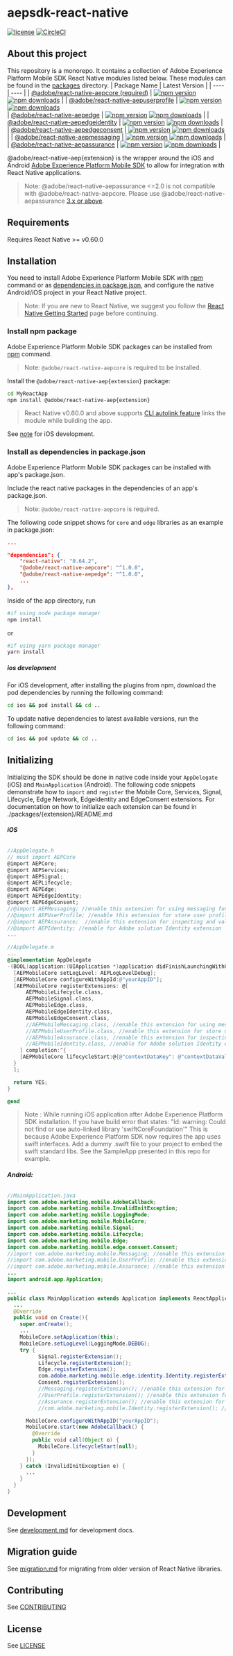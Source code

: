 # aepsdk-react-native

[![license](https://img.shields.io/npm/l/@adobe/react-native-aepcore.svg)](./LICENSE)
[![CircleCI](https://circleci.com/gh/adobe/aepsdk-react-native/tree/main.svg?style=svg)](https://circleci.com/gh/adobe/aepsdk-react-native/tree/main)

## About this project

This repository is a monorepo. It contains a collection of Adobe Experience Platform Mobile SDK React Native modules listed below. These modules can be found in the [packages](./packages) directory.
| Package Name | Latest Version |
| ---- | ---- |
|  [@adobe/react-native-aepcore (required)](./packages/core)    |   [![npm version](https://badge.fury.io/js/%40adobe%2Freact-native-aepcore.svg)](https://www.npmjs.com/package/@adobe/react-native-aepcore) [![npm downloads](https://img.shields.io/npm/dm/@adobe/react-native-aepcore)](https://www.npmjs.com/package/@adobe/react-native-aepcore) |
|  [@adobe/react-native-aepuserprofile](./packages/userprofile)    |   [![npm version](https://badge.fury.io/js/%40adobe%2Freact-native-aepuserprofile.svg)](https://www.npmjs.com/package/@adobe/react-native-aepuserprofile) [![npm downloads](https://img.shields.io/npm/dm/@adobe/react-native-aepuserprofile)](https://www.npmjs.com/package/@adobe/react-native-aepuserprofile)   
|  [@adobe/react-native-aepedge](./packages/edge)    |   [![npm version](https://badge.fury.io/js/%40adobe%2Freact-native-aepedge.svg)](https://www.npmjs.com/package/@adobe/react-native-aepedge) [![npm downloads](https://img.shields.io/npm/dm/@adobe/react-native-aepedge)](https://www.npmjs.com/package/@adobe/react-native-aepedge) |
|  [@adobe/react-native-aepedgeidentity](./packages/edgeidentity)    |   [![npm version](https://badge.fury.io/js/%40adobe%2Freact-native-aepedgeidentity.svg)](https://www.npmjs.com/package/@adobe/react-native-aepedgeidentity) [![npm downloads](https://img.shields.io/npm/dm/@adobe/react-native-aepedgeidentity)](https://www.npmjs.com/package/@adobe/react-native-aepedgeidentity) |
|  [@adobe/react-native-aepedgeconsent](./packages/edgeconsent)    |   [![npm version](https://badge.fury.io/js/%40adobe%2Freact-native-aepedgeconsent.svg)](https://www.npmjs.com/package/@adobe/react-native-aepedgeconsent) [![npm downloads](https://img.shields.io/npm/dm/@adobe/react-native-aepedgeconsent)](https://www.npmjs.com/package/@adobe/react-native-aepedgeconsent) |
|  [@adobe/react-native-aepmessaging](./packages/messaging)  |  [![npm version](https://badge.fury.io/js/%40adobe%2Freact-native-aepmessaging.svg)](https://www.npmjs.com/package/@adobe/react-native-aepmessaging) [![npm downloads](https://img.shields.io/npm/dm/@adobe/react-native-aepmessaging)](https://www.npmjs.com/package/@adobe/react-native-aepmessaging)  |
|  [@adobe/react-native-aepassurance](./packages/assurance)    |  [![npm version](https://badge.fury.io/js/%40adobe%2Freact-native-aepassurance.svg)](https://www.npmjs.com/package/@adobe/react-native-aepassurance) [![npm downloads](https://img.shields.io/npm/dm/@adobe/react-native-aepassurance)](https://www.npmjs.com/package/@adobe/react-native-aepassurance)  |

@adobe/react-native-aep{extension} is the wrapper around the iOS and Android [Adobe Experience Platform Mobile SDK](https://aep-sdks.gitbook.io/docs/) to allow for integration with React Native applications.

> Note: @adobe/react-native-aepassurance <=2.0 is not compatible with  @adobe/react-native-aepcore. Please use @adobe/react-native-aepassurance [3.x or above](./packages/assurance#install-npm-package).

## Requirements

Requires React Native >= v0.60.0

## Installation

You need to install Adobe Experience Platform Mobile SDK with [npm](#install-npm-package) command or as [dependencies in package.json](#install-as-dependencies-in-packagejson), and configure the native Android/iOS project in your React Native project.

> Note: If you are new to React Native, we suggest you follow the [React Native Getting Started](<https://reactnative.dev>) page before continuing.

### Install npm package
Adobe Experience Platform Mobile SDK packages can be installed from [npm](https://www.npmjs.com/) command.

> Note: `@adobe/react-native-aepcore` is required to be installed.

Install the `@adobe/react-native-aep{extension}` package:

```bash
cd MyReactApp
npm install @adobe/react-native-aep{extension}
```
> React Native v0.60.0 and above supports [CLI autolink feature](https://github.com/react-native-community/cli/blob/master/docs/autolinking.md) links the module while building the app.

See [note](#ios-development) for iOS development.

### Install as dependencies in package.json
Adobe Experience Platform Mobile SDK packages can be installed with app's package.json.

Include the react native packages in the dependencies of an app's package.json.
> Note: `@adobe/react-native-aepcore` is required.

The following code snippet shows for `core` and `edge` libraries as an example in package.json:

```json
...

"dependencies": {
    "react-native": "0.64.2",
    "@adobe/react-native-aepcore": "^1.0.0",
    "@adobe/react-native-aepedge": "^1.0.0",
    ...
},

```
Inside of the app directory, run

```bash
#if using node package manager
npm install
```
or
```bash
#if using yarn package manager
yarn install
```

##### ios development
For iOS development, after installing the plugins from npm, download the pod dependencies by running the following command:
```bash
cd ios && pod install && cd ..
```

To update native dependencies to latest available versions, run the following command:
```bash
cd ios && pod update && cd ..
```
## Initializing

Initializing the SDK should be done in native code inside your `AppDelegate` (iOS) and `MainApplication` (Android). The following code snippets demonstrate how to `import` and `register` the Mobile Core, Services, Signal, Lifecycle, Edge Network, EdgeIdentity and EdgeConsent extensions. For documentation on how to initialize each extension can be found in ./packages/{extension}/README.md

###### **iOS**
```objective-c
//AppDelegate.h
// must import AEPCore
@import AEPCore;
@import AEPServices;
@import AEPSignal;
@import AEPLifecycle;
@import AEPEdge;
@import AEPEdgeIdentity;
@import AEPEdgeConsent;
//@import AEPMessaging; //enable this extension for using messaging functionalities
//@import AEPUserProfile; //enable this extension for store user profile attributes
//@import AEPAssurance;  //enable this extension for inspecting and validating the app
//@import AEPIdentity; //enable for Adobe solution Identity extension 
...
```
```objective-c
//AppDelegate.m
...
@implementation AppDelegate
-(BOOL)application:(UIApplication *)application didFinishLaunchingWithOptions:(NSDictionary *)launchOptions {
  [AEPMobileCore setLogLevel: AEPLogLevelDebug];
  [AEPMobileCore configureWithAppId:@"yourAppID"];
  [AEPMobileCore registerExtensions: @[
      AEPMobileLifecycle.class,
      AEPMobileSignal.class,
      AEPMobileEdge.class,
      AEPMobileEdgeIdentity.class,
      AEPMobileEdgeConsent.class,
      //AEPMobileMessaging.class, //enable this extension for using messaging functionalities
      //AEPMobileUserProfile.class, //enable this extension for store user profile attributes
      //AEPMobileAssurance.class, //enable this extension for inspecting and validating the app
      //AEPMobileIdentity.class, //enable for Adobe solution Identity extension 
    ] completion:^{
    [AEPMobileCore lifecycleStart:@{@"contextDataKey": @"contextDataVal"}];
  }
  ];

  return YES;
}

@end

```
> Note : While running iOS application after Adobe Experience Platform SDK installation. If you have build error that states:
>  "ld: warning: Could not find or use auto-linked library 'swiftCoreFoundation'"
> This is because Adobe Experience Platform SDK now requires the app uses swift interfaces. Add a dummy .swift file to your project to embed the swift standard libs. See the SampleApp presented in this repo for example.

###### **Android:**
```java
//MainApplication.java
import com.adobe.marketing.mobile.AdobeCallback;
import com.adobe.marketing.mobile.InvalidInitException;
import com.adobe.marketing.mobile.LoggingMode;
import com.adobe.marketing.mobile.MobileCore;
import com.adobe.marketing.mobile.Signal;
import com.adobe.marketing.mobile.Lifecycle;
import com.adobe.marketing.mobile.Edge;
import com.adobe.marketing.mobile.edge.consent.Consent;
//import com.adobe.marketing.mobile.Messaging; //enable this extension for using messaging functionalities
//import com.adobe.marketing.mobile.UserProfile; //enable this extension for store user profile attributes
//import com.adobe.marketing.mobile.Assurance; //enable this extension for inspecting and validating the app
...
import android.app.Application;
```
```java
...
public class MainApplication extends Application implements ReactApplication {
  ...
  @Override
  public void on Create(){
    super.onCreate();
    ...
    MobileCore.setApplication(this);
    MobileCore.setLogLevel(LoggingMode.DEBUG);
    try {
          Signal.registerExtension();
          Lifecycle.registerExtension();
          Edge.registerExtension();
          com.adobe.marketing.mobile.edge.identity.Identity.registerExtension();
          Consent.registerExtension();
          //Messaging.registerExtension(); //enable this extension for using messaging functionalities
          //UserProfile.registerExtension(); //enable this extension for store user profile attributes
          //Assurance.registerExtension(); //enable this extension for inspecting and validating the app
          //com.adobe.marketing.mobile.Identity.registerExtension(); //enable for Adobe solution Identity extension 

      MobileCore.configureWithAppID("yourAppID");
      MobileCore.start(new AdobeCallback() {
        @Override
        public void call(Object o) {
          MobileCore.lifecycleStart(null);
        }
      });
    } catch (InvalidInitException e) {
      ...
    }
  }
}   
```
## Development

See [development.md](./docs/development.md) for development docs.

## Migration guide

See [migration.md](./docs/migration.md) for migrating from older version of React Native libraries.

## Contributing
See [CONTRIBUTING](CONTRIBUTING.md)

## License
See [LICENSE](LICENSE)
